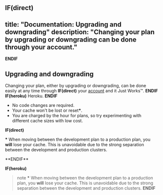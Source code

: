 **IF(direct)**
---
title: "Documentation: Upgrading and downgrading"
description: "Changing your plan by upgrading or downgrading can be done through your account."
---
**ENDIF**

## Upgrading and downgrading

Changing your plan, either by upgrading or downgrading, can be done easily at
any time through
**IF(direct)**
your [account](https://www.memcachier.com/caches) and it Just Works™.
**ENDIF**
**IF(heroku)**
Heroku.
**ENDIF**

  - No code changes are required.
  - Your cache won't be lost or reset<strong>*</strong>.
  - You are charged by the hour for plans, so try experimenting with
    different cache sizes with low cost.

**IF(direct)**
<p class="alert alert-info">
<strong>*</strong> When moving between the development plan to a
production plan, you <strong>will</strong> lose your cache. This is
unavoidable due to the strong separation between the development and
production clusters.
</p>
**ENDIF**

**IF(heroku)**
>note
><strong>*</strong> When moving between the development plan to a
>production plan, you __will__ lose your cache. This is unavoidable
>due to the strong separation between the development and production
>clusters.
**ENDIF**
